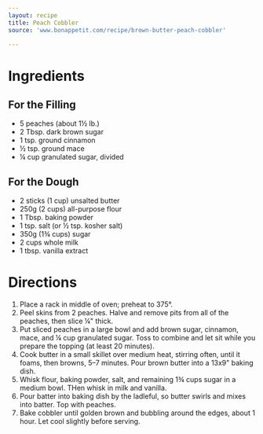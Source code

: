 ```yaml
---
layout: recipe
title: Peach Cobbler
source: 'www.bonappetit.com/recipe/brown-butter-peach-cobbler'

---
```


# Ingredients

## For the Filling 

- 5 peaches (about 1½ lb.)
- 2 Tbsp. dark brown sugar
- 1 tsp. ground cinnamon
- ½ tsp. ground mace
- ¼ cup granulated sugar, divided

## For the Dough 

- 2 sticks (1 cup) unsalted butter
- 250g (2 cups) all-purpose flour
- 1 Tbsp. baking powder
- 1 tsp. salt (or ½ tsp. kosher salt)
- 350g (1¾ cups) sugar
- 2 cups whole milk
- 1 tbsp. vanilla extract

# Directions

1. Place a rack in middle of oven; preheat to 375°. 
2. Peel skins from 2 peaches. Halve and remove pits from all of the peaches, then slice ¼" thick.
3. Put sliced peaches in a large bowl and add brown sugar, cinnamon, mace, and ¼ cup granulated sugar. Toss to combine and let sit while you prepare the topping (at least 20 minutes).
4. Cook butter in a small skillet over medium heat, stirring often, until it foams, then browns, 5–7 minutes. Pour brown butter into a 13x9" baking dish.
5. Whisk flour, baking powder, salt, and remaining 1¾ cups sugar in a medium bowl. THen whisk in milk and vanilla. 
6. Pour batter into baking dish by the ladleful, so butter swirls and mixes into batter. Top with peaches.
7. Bake cobbler until golden brown and bubbling around the edges, about 1 hour. Let cool slightly before serving.